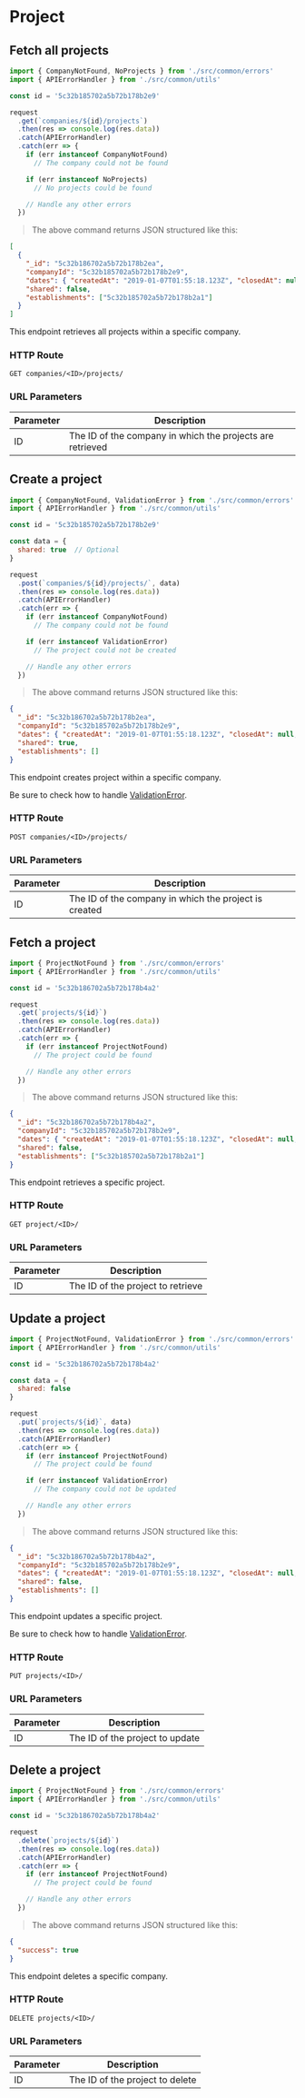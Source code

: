 # Project

## Fetch all projects

```javascript
import { CompanyNotFound, NoProjects } from './src/common/errors'
import { APIErrorHandler } from './src/common/utils'

const id = '5c32b185702a5b72b178b2e9'

request
  .get(`companies/${id}/projects`)
  .then(res => console.log(res.data))
  .catch(APIErrorHandler)
  .catch(err => {
    if (err instanceof CompanyNotFound)
      // The company could not be found

    if (err instanceof NoProjects)
      // No projects could be found

    // Handle any other errors
  })
```

> The above command returns JSON structured like this:

```json
[
  {
    "_id": "5c32b186702a5b72b178b2ea",
    "companyId": "5c32b185702a5b72b178b2e9",
    "dates": { "createdAt": "2019-01-07T01:55:18.123Z", "closedAt": null, "archivedAt": null },
    "shared": false,
    "establishments": ["5c32b185702a5b72b178b2a1"]
  }
]
```

This endpoint retrieves all projects within a specific company.

### HTTP Route

`GET companies/<ID>/projects/`

### URL Parameters

| Parameter | Description                                               |
| --------- | --------------------------------------------------------- |
| ID        | The ID of the company in which the projects are retrieved |

## Create a project

```javascript
import { CompanyNotFound, ValidationError } from './src/common/errors'
import { APIErrorHandler } from './src/common/utils'

const id = '5c32b185702a5b72b178b2e9'

const data = {
  shared: true  // Optional
}

request
  .post(`companies/${id}/projects/`, data)
  .then(res => console.log(res.data))
  .catch(APIErrorHandler)
  .catch(err => {
    if (err instanceof CompanyNotFound)
      // The company could not be found

    if (err instanceof ValidationError)
      // The project could not be created

    // Handle any other errors
  })
```

> The above command returns JSON structured like this:

```json
{
  "_id": "5c32b186702a5b72b178b2ea",
  "companyId": "5c32b185702a5b72b178b2e9",
  "dates": { "createdAt": "2019-01-07T01:55:18.123Z", "closedAt": null, "archivedAt": null },
  "shared": true,
  "establishments": []
}
```

This endpoint creates project within a specific company.

Be sure to check how to handle [ValidationError](#validationerror).

### HTTP Route

`POST companies/<ID>/projects/`

### URL Parameters

| Parameter | Description                                           |
| --------- | ----------------------------------------------------- |
| ID        | The ID of the company in which the project is created |

## Fetch a project

```javascript
import { ProjectNotFound } from './src/common/errors'
import { APIErrorHandler } from './src/common/utils'

const id = '5c32b186702a5b72b178b4a2'

request
  .get(`projects/${id}`)
  .then(res => console.log(res.data))
  .catch(APIErrorHandler)
  .catch(err => {
    if (err instanceof ProjectNotFound)
      // The project could be found

    // Handle any other errors
  })
```

> The above command returns JSON structured like this:

```json
{
  "_id": "5c32b186702a5b72b178b4a2",
  "companyId": "5c32b185702a5b72b178b2e9",
  "dates": { "createdAt": "2019-01-07T01:55:18.123Z", "closedAt": null, "archivedAt": null },
  "shared": false,
  "establishments": ["5c32b185702a5b72b178b2a1"]
}
```

This endpoint retrieves a specific project.

### HTTP Route

`GET project/<ID>/`

### URL Parameters

| Parameter | Description                       |
| --------- | --------------------------------- |
| ID        | The ID of the project to retrieve |

## Update a project

```javascript
import { ProjectNotFound, ValidationError } from './src/common/errors'
import { APIErrorHandler } from './src/common/utils'

const id = '5c32b186702a5b72b178b4a2'

const data = {
  shared: false
}

request
  .put(`projects/${id}`, data)
  .then(res => console.log(res.data))
  .catch(APIErrorHandler)
  .catch(err => {
    if (err instanceof ProjectNotFound)
      // The project could be found

    if (err instanceof ValidationError)
      // The company could not be updated

    // Handle any other errors
  })
```

> The above command returns JSON structured like this:

```json
{
  "_id": "5c32b186702a5b72b178b4a2",
  "companyId": "5c32b185702a5b72b178b2e9",
  "dates": { "createdAt": "2019-01-07T01:55:18.123Z", "closedAt": null, "archivedAt": null },
  "shared": false,
  "establishments": []
}
```

This endpoint updates a specific project.

Be sure to check how to handle [ValidationError](#validationerror).

### HTTP Route

`PUT projects/<ID>/`

### URL Parameters

| Parameter | Description                     |
| --------- | ------------------------------- |
| ID        | The ID of the project to update |

## Delete a project

```javascript
import { ProjectNotFound } from './src/common/errors'
import { APIErrorHandler } from './src/common/utils'

const id = '5c32b186702a5b72b178b4a2'

request
  .delete(`projects/${id}`)
  .then(res => console.log(res.data))
  .catch(APIErrorHandler)
  .catch(err => {
    if (err instanceof ProjectNotFound)
      // The project could be found

    // Handle any other errors
  })
```

> The above command returns JSON structured like this:

```json
{
  "success": true
}
```

This endpoint deletes a specific company.

### HTTP Route

`DELETE projects/<ID>/`

### URL Parameters

| Parameter | Description                     |
| --------- | ------------------------------- |
| ID        | The ID of the project to delete |
